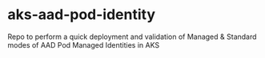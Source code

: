# aks-aad-pod-identity
Repo to perform a quick deployment and validation of Managed &amp; Standard modes of AAD Pod Managed Identities in AKS

